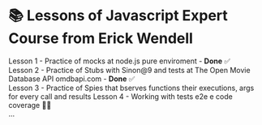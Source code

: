 # :books: Lessons of Javascript Expert Course from Erick Wendell

Lesson 1 - Practice of mocks at node.js pure enviroment - **Done** :white_check_mark:\
Lesson 2 - Practice of Stubs with Sinon@9 and tests at The Open Movie Database API omdbapi.com - **Done** :white_check_mark: \
Lesson 3 - Practice of Spies that bserves functions their executions, args for every call and results
Lesson 4 - Working with tests e2e e code coverage :technologist:\
...
